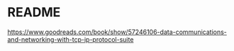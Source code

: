 # README

https://www.goodreads.com/book/show/57246106-data-communications-and-networking-with-tcp-ip-protocol-suite
